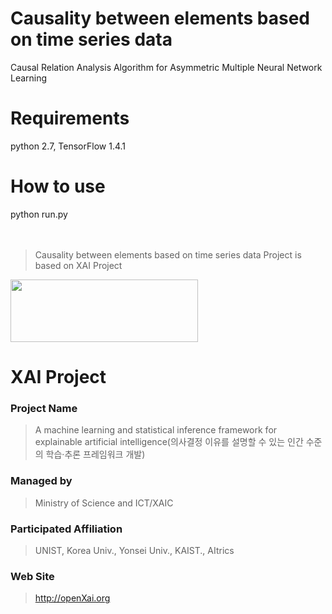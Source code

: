 # Causality between elements based on time series data
Causal Relation Analysis Algorithm for Asymmetric Multiple Neural Network Learning

# Requirements
python 2.7, TensorFlow 1.4.1

# How to use
python run.py
<br><br><br>

> Causality between elements based on time series data Project is based on XAI Project
<img src="http://xai.unist.ac.kr/static/img/logos/XAIC_logo.png" width="300" height="100">

# XAI Project 

### **Project Name** 
> A machine learning and statistical inference framework for explainable artificial intelligence(의사결정 이유를 설명할 수 있는 인간 수준의 학습·추론 프레임워크 개발)
### **Managed by** 
> Ministry of Science and ICT/XAIC
### **Participated Affiliation** 
> UNIST, Korea Univ., Yonsei Univ., KAIST., AItrics
### **Web Site** 
> <http://openXai.org>
